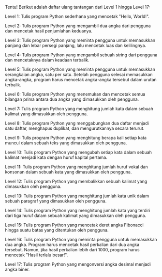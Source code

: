 Tentu! Berikut adalah daftar ulang tantangan dari Level 1 hingga Level 17:

Level 1:
Tulis program Python sederhana yang mencetak "Hello, World!".

Level 2:
Tulis program Python yang mengambil dua angka dari pengguna dan mencetak hasil penjumlahan keduanya.

Level 3:
Tulis program Python yang meminta pengguna untuk memasukkan panjang dan lebar persegi panjang, lalu mencetak luas dan kelilingnya.

Level 4:
Tulis program Python yang mengambil sebuah string dari pengguna dan mencetaknya dalam keadaan terbalik.

Level 5:
Tulis program Python yang meminta pengguna untuk memasukkan serangkaian angka, satu per satu. Setelah pengguna selesai memasukkan angka-angka, program harus mencetak angka-angka tersebut dalam urutan terbalik.

Level 6:
Tulis program Python yang menemukan dan mencetak semua bilangan prima antara dua angka yang dimasukkan oleh pengguna.

Level 7:
Tulis program Python yang menghitung jumlah kata dalam sebuah kalimat yang dimasukkan oleh pengguna.

Level 8:
Tulis program Python yang menggabungkan dua daftar menjadi satu daftar, menghapus duplikat, dan mengurutkannya secara terurut.

Level 9:
Tulis program Python yang menghitung berapa kali setiap kata muncul dalam sebuah teks yang dimasukkan oleh pengguna.

Level 10:
Tulis program Python yang mengubah setiap kata dalam sebuah kalimat menjadi kata dengan huruf kapital pertama.

Level 11:
Tulis program Python yang menghitung jumlah huruf vokal dan konsonan dalam sebuah kata yang dimasukkan oleh pengguna.

Level 12:
Tulis program Python yang membalikkan sebuah kalimat yang dimasukkan oleh pengguna.

Level 13:
Tulis program Python yang menghitung jumlah kata unik dalam sebuah paragraf yang dimasukkan oleh pengguna.

Level 14:
Tulis program Python yang menghitung jumlah kata yang terdiri dari tiga huruf dalam sebuah kalimat yang dimasukkan oleh pengguna.

Level 15:
Tulis program Python yang mencetak deret angka Fibonacci hingga suatu batas yang ditentukan oleh pengguna.

Level 16:
Tulis program Python yang meminta pengguna untuk memasukkan dua angka. Program harus mencetak hasil perkalian dari dua angka tersebut. Namun, jika hasil perkalian lebih dari 1000, program harus mencetak "Hasil terlalu besar!".

Level 17:
Tulis program Python yang mengonversi angka desimal menjadi angka biner.
